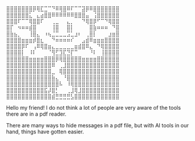 ⣿⣿⣿⣿⣿⣿⣿⡿⢿⣏⣉⠉⠙⠿⢿⣿⠿⠏⠉⠉⣽⡿⠿⣿⣿⣿⣿⣿⣿⣿
⣿⣿⣿⣿⣿⣿⣅⠀⣄⣴⣿⣿⠿⠿⠿⠿⠿⠿⣿⣿⣿⣤⠀⢨⣿⣿⣿⣿⣿⣿
⣿⣿⣿⠏⠉⠉⢿⣿⣿⠏⠀⠀⢀⣀⠀⠀⣄⡀⠀⠀⠙⢿⣿⡿⠋⠉⠙⢿⣿⣿
⣿⡏⠀⠲⠶⠶⣾⣿⠀⠀⠀⠀⢸⣿⠀⠀⣿⡇⠀⠀⠀⠀⣿⣷⠶⠶⠶⠀⠙⣿
⣿⣷⣦⡀⠀⠀⢸⣿⣄⠀⠰⢦⣈⣉⣀⣀⣩⣁⣰⠆⠀⢀⣿⡇⠀⠀⠀⣰⣶⣿
⣿⣿⣿⣿⣶⣶⣶⡾⣿⣆⠀⠀⠙⠶⠶⠶⠶⠎⠀⠀⣠⣾⠿⣶⣶⣶⣿⣿⣿⣿
⣿⣿⣿⣿⡿⠏⠀⢠⠿⢿⣿⣶⣄⣀⣀⣀⣀⣀⣶⣾⣿⠿⣄⠀⠙⢿⣿⣿⣿⣿
⣿⣿⣿⣿⡇⠀⠸⠇⠀⠀⠀⠈⢻⣋⣹⣏⣙⡏⠉⠀⠀⠀⠘⠇⠀⢸⣿⣿⣿⣿
⣿⣿⣿⣿⣿⣿⣶⣶⣶⣶⣿⣿⣿⡿⢿⣿⣿⣿⣿⣿⣶⣶⣶⣶⣿⣿⣿⣿⣿⣿
⣿⣿⣿⣿⣿⣿⣿⣿⣿⣿⣿⣿⠿⠀⢀⣸⣿⣿⣿⣿⣿⣿⣿⣿⣿⣿⣿⣿⣿⣿
⣿⣿⣿⣿⣿⣿⣿⣿⣿⣿⣿⣿⣀⠀⢿⣿⣿⣿⣿⣿⣿⣿⣿⣿⣿⣿⣿⣿⣿⣿
⣿⣿⣿⣿⣿⣿⣿⣿⣿⣿⣿⣿⣷⣄⠀⠘⣿⣿⣿⣿⣿⣿⣿⣿⣿⣿⣿⣿⣿⣿
⣿⣿⣿⣿⣿⣿⣿⣿⣿⣿⣿⣿⣿⣿⠧⠀⠸⢿⣿⣿⣿⣿⣿⣿⣿⣿⣿⣿⣿⣿
⣿⣿⣿⣿⣿⣿⣿⣿⣿⣿⣯⡼⣿⡃⠀⠀⢀⣸⢿⣸⣿⣿⣿⣿⣿⣿⣿⣿⣿⣿
⣿⣿⣿⣿⣿⣿⣿⣿⣿⣿⣿⣿⣾⣛⣛⣛⣛⣣⣿⣿⣿⣿⣿⣿⣿⣿⣿⣿⣿⣿

Hello my friend! I do not think a lot of people are very aware of the tools there are in a pdf reader. 

There are many ways to hide messages in a pdf file, but with AI tools in our hand, things have gotten easier.